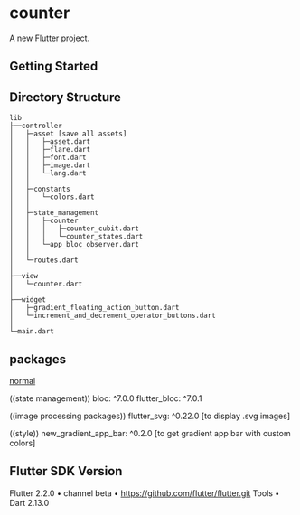 # counter

A new Flutter project.

## Getting Started


## Directory Structure
    lib
    ├──controller
    │   ├─asset [save all assets]
    │   │   ├─asset.dart
    │   │   ├─flare.dart
    │   │   ├─font.dart
    │   │   ├─image.dart
    │   │   └─lang.dart
    │   │
    │   ├─constants 
    │   │   └─colors.dart
    │   │
    │   ├─state_management
    │   │   ├─counter
    │   │   │   ├─counter_cubit.dart
    │   │   │   └─counter_states.dart
    │   │   └─app_bloc_observer.dart  
    │   │
    │   └─routes.dart
    │
    ├──view
    │   └─counter.dart
    │
    ├──widget
    │   ├─gradient_floating_action_button.dart
    │   └─increment_and_decrement_operator_buttons.dart
    │
    └─main.dart
    

## packages
[normal](https://pub.dev)

((state management))
bloc: ^7.0.0
flutter_bloc: ^7.0.1

((image processing packages))
flutter_svg: ^0.22.0 [to display .svg images]

((style))
new_gradient_app_bar: ^0.2.0 [to get gradient app bar with custom colors]



## Flutter SDK Version
Flutter 2.2.0 • channel beta • https://github.com/flutter/flutter.git
Tools • Dart 2.13.0
